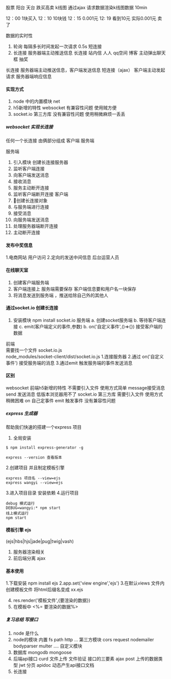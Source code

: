 股票 阳台 天台
跌买高卖 k线图 
通过ajax 请求数据渲染k线图数据 10min 

12：00    1块买入
12：10    10块钱
12：15    0.001元 
12: 19    看到10元  实际0.001元  卖了

数据的实时性 
1. 轮询 每隔多长时间发起一次请求  0.5s  短连接
2. 长连接 
服务器端主动推送信息 长连接
站内信 人人 qq空间  博客 主动弹出聊天框
抽奖

长连接  服务器端主动推送信息，客户端发送信息
短连接（ajax） 客户端主动发起请求 服务器端响应信息

#### 实现方式
1. node 中的内置模块  net 
2. h5新增的特性 websocket  有兼容性问题 使用贼方便
3. socket.io   第三方库    没有兼容性问题 使用稍微麻烦一丢丢   

##### websocket 实现长连接 
任何一个长连接 由俩部分组成 客户端 服务端

服务端
1. 引入模块 创建长连接服务器
2. 监听客户端连接 
3. 向客户端发送消息
4. 接收消息
5. 服务主动断开连接
6. 监听客户端断开连接
客户端
1. 创建长连接对象
2. 与服务端进行连接
3. 接受消息
4. 向服务端发送消息
5. 处理服务器端断开连接
6. 主动断开连接

#### 发布中奖信息
1.电商网站 用户访问 
2.定向的发送中间信息 后台运营人员
#### 在线聊天室
1. 创建客户端服务端
2. 客户端连接上 服务端需要保存 客户端信息要和用户名一块保存
3. 将消息发送到服务端 ，推送给除自己外的其他人

#### 通过socket.io 创建长连接
1. 安装模块
npm install socket.io
服务端
a. 创建socket服务端
b. 等待客户端连接
c.  emit(客户端定义的事件,参数)
b.  on('自定义事件',()=>{}) 接受客户端的数据


前端  
需要找一个文件 socket.io.js  
node_modules/socket-client/dist/socket.io.js 
1.连接服务器
2.通过 on('自定义事件') 接受服务端的消息
3.通过emit 触发服务端的事件发送消息 

#### 区别
websocket 
  前端h5新增的特性 不需要引入文件 
  使用方式简单 message接受消息 send 发送消息
  低版本浏览器用不了
socket.io 
  第三方库  需要引入文件
  使用方式稍微困难   on 自己定事件 emit 触发事件
  没有兼容性问题

##### express 生成器
帮助我们快速的搭建一个express 项目
1. 全局安装
```
$ npm install express-generator -g

express --version 查看版本

```
2.创建项目 并且制定模板引擎

```
express 项目名 --view=ejs 
express wangyi --view=ejs 
```
3.进入项目目录 安装依赖
4.运行项目

```
debug 模式运行
DEBUG=wangyi:* npm start
线上模式运行
npm start
```

#### 模板引擎  ejs
 (ejs|hbs|hjs|jade|pug|twig|vash)
1. 服务器渲染相关
2. 前后端分离 ajax
#### 基本使用
1.下载安装 npm install ejs 
2.app.set('view engine','ejs')
3.在默认views 文件内  创建模板文件 将html后缀名变成 xx.ejs 

4. res.render('模板文件',{要渲染的数据})
5. 在模板中  <%= 要渲染的数据%>


##### 复习总结 写接口
1. node 是什么
2. node的模块
    内置   fs path  http ...
    第三方模块  cors  request  nodemailer bodyparser  multer ....
    自定义模块
3. 数据库 mongodb 
   mongoose 
4. 后端api接口 curd 
   文件上传 文件验证
   接口的三要素
   ajax post 上传的数据类型
   jwt 
   分页
   apidoc 动态产生api接口文档
5. 长连接


